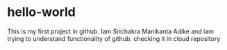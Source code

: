 # hello-world
This is my first project in github.
Iam Srichakra Manikanta Adike and iam trying to understand functionality of github.
checking it in cloud repository